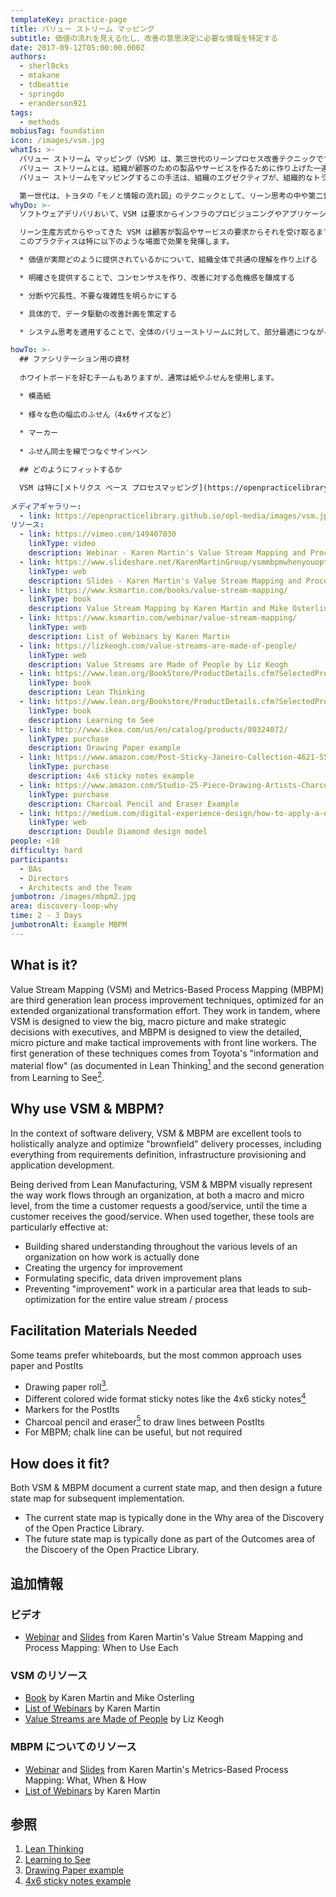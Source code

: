 ```yaml
---
templateKey: practice-page
title: バリュー ストリーム マッピング
subtitle: 価値の流れを見える化し、改善の意思決定に必要な情報を特定する
date: 2017-09-12T05:00:00.000Z
authors:
  - sherl0cks
  - mtakane
  - tdbeattie
  - springdo
  - eranderson921
tags:
  - methods
mobiusTag: foundation
icon: /images/vsm.jpg
whatIs: >-
  バリュー ストリーム マッピング（VSM）は、第三世代のリーンプロセス改善テクニックです。
  バリュー ストリームとは、組織が顧客のための製品やサービスを作るために作り上げた一連のプロセスのことをいいます。
  バリュー ストリームをマッピングするこの手法は、組織のエグゼクティブが、組織的なトランスフォーメーションにおいて、マクロ視点で戦略的な意思決定をするために、デザインされています。

  第一世代は、トヨタの「モノと情報の流れ図」のテクニックとして、リーン思考の中や第二世代である「見方を学ぶ」で明文化されています。
whyDo: >-
  ソフトウェアデリバリおいて、VSM は要求からインフラのプロビジョニングやアプリケーション開発までのすべてのものを含む既存の「ブラウンフィールド」を全体的に分析、最適化するための優れたツールです。

  リーン生産方式からやってきた VSM は顧客が製品やサービスの要求からそれを受け取るまでの価値の流れを見える化します。
  このプラクティスは特に以下のような場面で効果を発揮します。

  * 価値が実際どのように提供されているかについて、組織全体で共通の理解を作り上げる

  * 明確さを提供することで、コンセンサスを作り、改善に対する危機感を醸成する

  * 分断や冗長性、不要な複雑性を明らかにする

  * 具体的で、データ駆動の改善計画を策定する

  * システム思考を適用することで、全体のバリューストリームに対して、部分最適につながる「改善」を防ぐ

howTo: >-
  ## ファシリテーション用の資材
  
  ホワイトボードを好むチームもありますが、通常は紙やふせんを使用します。

  * 模造紙
  
  * 様々な色の幅広のふせん（4x6サイズなど）
  
  * マーカー
  
  * ふせん同士を線でつなぐサインペン

  ## どのようにフィットするか

  VSM は特に[メトリクス ベース プロセスマッピング](https://openpracticelibrary-ja.netlify.app/practice/metrics-based-process-mapping/) （MBPM）と一緒にやると効果的です。一緒に実施すると、VSM はシステム全体を通るマクロレベルの価値の流れを見える化することで、改善における戦略的な意思決定ができるのに対して、MBPMはミクロレベルのフローを見える化することで、戦術的な改善を行うことができます。
  
メディアギャラリー:
  - link: https://openpracticelibrary.github.io/opl-media/images/vsm.jpg
リソース:
  - link: https://vimeo.com/149407030
    linkType: video
    description: Webinar - Karen Martin's Value Stream Mapping and Process Mapping
  - link: https://www.slideshare.net/KarenMartinGroup/vsmmbpmwhenyouoptforeach
    linkType: web
    description: Slides - Karen Martin's Value Stream Mapping and Process Mapping
  - link: https://www.ksmartin.com/books/value-stream-mapping/
    linkType: book
    description: Value Stream Mapping by Karen Martin and Mike Osterling
  - link: https://www.ksmartin.com/webinar/value-stream-mapping/
    linkType: web
    description: List of Webinars by Karen Martin
  - link: https://lizkeogh.com/value-streams-are-made-of-people/
    linkType: web
    description: Value Streams are Made of People by Liz Keogh
  - link: https://www.lean.org/BookStore/ProductDetails.cfm?SelectedProductID=88
    linkType: book
    description: Lean Thinking
  - link: https://www.lean.org/Bookstore/ProductDetails.cfm?SelectedProductId=9
    linkType: book
    description: Learning to See
  - link: http://www.ikea.com/us/en/catalog/products/80324072/
    linkType: purchase
    description: Drawing Paper example
  - link: https://www.amazon.com/Post-Sticky-Janeiro-Collection-4621-SSAU/dp/B001UXFT70
    linkType: purchase
    description: 4x6 sticky notes example
  - link: https://www.amazon.com/Studio-25-Piece-Drawing-Artists-Charcoal/dp/1441310207
    linkType: purchase
    description: Charcoal Pencil and Eraser Example
  - link: https://medium.com/digital-experience-design/how-to-apply-a-design-thinking-hcd-ux-or-any-creative-process-from-scratch-b8786efbf812
    linkType: web
    description: Double Diamond design model
people: <10
difficulty: hard
participants:
  - BAs
  - Directors
  - Architects and the Team
jumbotron: /images/mbpm2.jpg
area: discovery-loop-why
time: 2 - 3 Days
jumbotronAlt: Example MBPM
---
```

## What is it?

Value Stream Mapping (VSM) and Metrics-Based Process Mapping (MBPM) are third generation lean process improvement techniques, optimized for an extended organizational transformation effort. They work in tandem, where VSM is designed to view the big, macro picture and make strategic decisions with executives, and MBPM is designed to view the detailed, micro picture and make tactical improvements with front line workers. The first generation of these techniques comes from Toyota's "information and material flow" (as documented in Lean Thinking[<sup>1</sup>](#footnote-1) and the second generation from Learning to See[<sup>2</sup>](#footnote-2).

## Why use VSM & MBPM?

In the context of software delivery, VSM & MBPM are excellent tools to holistically analyze and optimize "brownfield" delivery processes, including everything from requirements definition, infrastructure provisioning and application development.

Being derived from Lean Manufacturing, VSM & MBPM visually represent the way work flows through an organization, at both a macro and micro level, from the time a customer requests a good/service, until the time a customer receives the good/service. When used together, these tools are particularly effective at:

- Building shared understanding throughout the various levels of an organization on how work is actually done
- Creating the urgency for improvement
- Formulating specific, data driven improvement plans
- Preventing "improvement" work in a particular area that leads to sub-optimization for the entire value stream / process

## Facilitation Materials Needed

Some teams prefer whiteboards, but the most common approach uses paper and PostIts

- Drawing paper roll[<sup>3</sup>](#footnote-3).
- Different colored wide format sticky notes like the 4x6 sticky notes[<sup>4</sup>](#footnote-4)
- Markers for the PostIts
- Charcoal pencil and eraser[<sup>5</sup>](#footnote-5) to draw lines between PostIts
- For MBPM; chalk line can be useful, but not required

## How does it fit?

Both VSM & MBPM document a current state map, and then design a future state map for subsequent implementation.

- The current state map is typically done in the Why area of the Discovery of the Open Practice Library.
- The future state map is typically done as part of the Outcomes area of the Discoery of the Open Practice Library.

## 追加情報

### ビデオ

- [Webinar](https://vimeo.com/149407030) and [Slides](https://www.slideshare.net/KarenMartinGroup/vsmmbpmwhenyouoptforeach) from Karen Martin's Value Stream Mapping and Process Mapping: When to Use Each

### VSM のリソース

- [Book](https://www.ksmartin.com/books/value-stream-mapping/) by Karen Martin and Mike Osterling
- [List of Webinars](https://www.ksmartin.com/webinar/value-stream-mapping/) by Karen Martin
- [Value Streams are Made of People](https://lizkeogh.com/value-streams-are-made-of-people/) by Liz Keogh

### MBPM についてのリソース

- [Webinar](https://vimeo.com/54601924) and [Slides](https://www.slideshare.net/KarenMartinGroup/metricsbased-process-mapping-what-when-how) from Karen Martin's Metrics-Based Process Mapping: What, When & How
- [List of Webinars](https://www.ksmartin.com/webinar/metrics-based-process-mapping/) by Karen Martin

## 参照

1. <a name="footnote-1"></a>[Lean Thinking](https://www.lean.org/BookStore/ProductDetails.cfm?SelectedProductID=88)
2. <a name="footnote-2"></a>[Learning to See](https://www.lean.org/Bookstore/ProductDetails.cfm?SelectedProductId=9)
3. <a name="footnote-3"></a>[Drawing Paper example](http://www.ikea.com/us/en/catalog/products/80324072/)
4. <a name="footnote-4"></a>[4x6 sticky notes example](https://www.amazon.com/Post-Sticky-Janeiro-Collection-4621-SSAU/dp/B001UXFT70)
